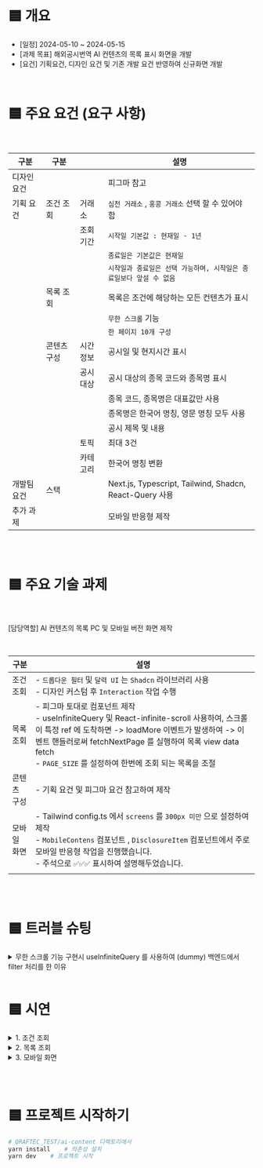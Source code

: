 # 🟦 개요

- [일정] 2024-05-10 ~ 2024-05-15  
- [과제 목표] 해외공시번역 AI 컨텐츠의 목록 표시 화면을 개발
- [요건] 기획요건, 디자인 요건 및 기존 개발 요건 반영하여 신규화면 개발

<br>


# 🟦 주요 요건 (요구 사항)

<br>

| 구분        | 구분        |          | 설명                                                                |
| ----------- | ----------- | -------- | ------------------------------------------------------------------- |
| 디자인 요건 |             |          | 피그마 참고                                                         |
| 기획 요건   | 조건 조회   | 거래소   | `심천 거래소` , `홍콩 거래소` 선택 할 수 있어야 함                  |
|             |             | 조회기간 | `시작일 기본값 : 현재일 - 1년`                                      |
|             |             |          | `종료일은 기본값은 현재일`                                          |
|             |             |          | `시작일과 종료일은 선택 가능하며, 시작일은 종료일보다 앞설 수 없음` |
|             | 목록 조회   |          | 목록은 조건에 해당하는 모든 컨텐츠가 표시                           |
|             |             |          | `무한 스크롤` 기능                                                  |
|             |             |          | `한 페이지 10개 구성`                                               |
|             | 콘텐츠 구성 | 시간정보 | 공시일 및 현지시간 표시                                             |
|             |             | 공시대상 | 공시 대상의 종목 코드와 종목명 표시                                 |
|             |             |          | 종목 코드, 종목명은 대표값만 사용                                   |
|             |             |          | 종목명은 한국어 명칭, 영문 명칭 모두 사용                           |
|             |             |          | 공시 제목 및 내용                                                   |
|             |             | 토픽     | 최대 3건                                                            |
|             |             | 카테고리 | 한국어 명칭 변환                                                    |
| 개발팀 요건 | 스택        |          | Next.js, Typescript, Tailwind, Shadcn, React-Query 사용             |
| 추가 과제   |             |          | 모바일 반응형 제작                                                  |

<br><br>

# 🟦 주요 기술 과제 

<br>

[담당역할]  AI 컨텐츠의 목록 PC 및 모바일 버전 화면 제작 

<br>

| 구분     | 설명                                                                                                                                                                                                            |
| ------ | ------------------------------------------------------------------------------------------------------------------------------------------------------------------------------------------------------------- |
| 조건 조회  | - `드롭다운 필터` 및 `달력 UI` 는 `Shadcn` 라이브러리 사용 <br>- 디자인 커스텀 후 `Interaction` 작업 수행                                                                                                                                 |
| 목록 조회  | - 피그마 토대로 컴포넌트 제작 <br>- useInfiniteQuery 및 React-infinite-scroll 사용하여, 스크롤이 특정 ref 에 도착하면 -> loadMore 이벤트가 발생하여 -> 이벤트 핸들러로써 fetchNextPage 를 실행하여 목록 view data fetch<br>- `PAGE_SIZE` 를 설정하여 한번에 조회 되는 목록을 조절 |
| 콘텐츠 구성 | - 기획 요건 및 피그마 요건 참고하여 제작                                                                                                                                                                                      |
| 모바일 화면 | - Tailwind config.ts 에서 `screens` 를 `300px 미만` 으로 설정하여 제작<br>- `MobileContens` 컴포넌트 , `DisclosureItem` 컴포넌트에서 주로 모바일 반응형 작업을 진행했습니다. <br>- 주석으로 `✅✅✅` 표시하여 설명해두었습니다.                                          |
|        |                                                                                                                                                                                                               |
  
<br><br>


# 🟦 트러블 슈팅 


<details>
  <summary> 무한 스크롤 기능 구현시 useInfiniteQuery 를 사용하여 (dummy) 백엔드에서 filter 처리를 한 이유 </summary>

1. filter 를 클라이언트에서 할지 vs 백엔드에서 할지에 대한 고민

- 클라이언트에서 filter 메서드로 필터 해주는 경우

```bash
1. 처음에 DB 에서 모든 데이터를 가져옴
2. react-query 에 저장 
3. filter 메소드 적용
4. map 으로 뿌려주기 

- 단점 : 한꺼번에 많은 데이터를 받아오게 된다. -> 받아오는데 느려진다.
- 장점 : 서버 부하가 적음. 통신을 한번만 하면 됨. 
```

- 백엔드 에서 filter 메서드로 필터 해주는 경우

```bash
1. 클라이언트가 특정 쿼리에 대해 요청함 
2. 서버는 DB 에서 데이터를 가져오고
3. 해당 쿼리키를 사용해서 filter 메서드 작업을 함 
4. 그래서, 필터링 된 데이터만! 클라이언트에 전달함 
5. 클라이언트는 뿌려주기만 하면 됨. 

- 장점 
1. 브라우저보다 서버에서 자원이 더 많음 ex) 멀티스레드 기능도 있음 
 -> 동일 계산을 빠르게 처리할 수 있음. 
2. 클라이언트 부담이 적음. 

- 단점
1. 서버 작업을 요청 빈도가 많아짐 -> 사용자 속도 저하될 수 있음. 

- 단점 보완
1. useInfiniteQuery 를 사용할 경우, '전체 page 중 slice 된 페이지' 만 보내면 
-> 빠르게 응답 가능 -> 사용자 속도가 생각보다 많이 저하되지 않을 수 있음. 
```

- 결론

```bash
서버에서 처리할 때, useInfiniteQuery 를 사용하면 
페이지를 slice 해서 보내기 때문에 -> 통신 횟수가 많아지는 단점을 보완할 수 있음. 
클라이언트는 받게 되는 데이터 양이 적기 때문에 빠르게 렌더할 수 있음. 

클라에서 filter 작업을 하게 되면 '렌더에 굳이 필요없는 데이터' 까지 들고 있게 됨 -> 비용 발생

따라서 
'렌더에 필요한 데이터' 를 '즉각적으로 받기' 를 통해 '자원을 효율적' 으로 쓸 수 있는 
useInfiniteQuery 를 사용한 백엔드 filter 방안으로 선택
```

</details>



<br>


# 🟦 시연 


<details>
  <summary> 1. 조건 조회  </summary>

![조건조회](https://i.imgur.com/7jYzD0J.png)(https://youtu.be/5uHmTbK1HbA)
</details>

<details>
  <summary> 2. 목록 조회  </summary>

![목록 조회](https://i.imgur.com/zblYDK8.png)(https://youtu.be/zhgtRtnNCQc)



</details>

<details>
  <summary> 3. 모바일 화면  </summary>

<img src="https://i.imgur.com/MpvxdIg.png" alt="모바일 화면" width="500">

</details>
  
<br><br>

# 🟦 프로젝트 시작하기 
```bash
# QRAFTEC_TEST/ai-content 디렉토리에서 
yarn install    # 의존성 설치
yarn dev    # 프로젝트 시작
